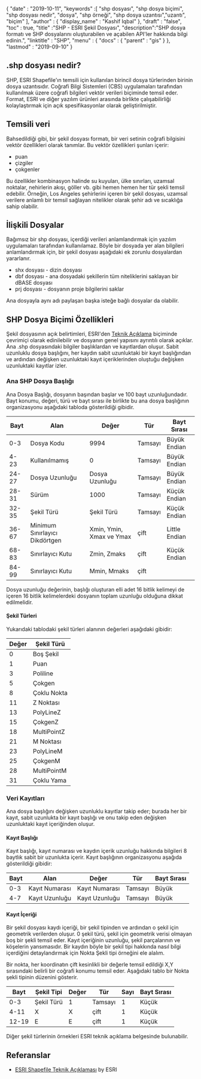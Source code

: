 {
  "date" : "2019-10-11",
  "keywords" :[ "shp dosyası", "shp dosya biçimi", "shp dosyası nedir", "dosya", "shp örneği", "shp dosya uzantısı","uzantı", "biçim" ],
  "author" : {
    "display_name" : "Kashif Iqbal"
},
  "draft" : "false",
  "toc" : true,
  "title" :"SHP - ESRI Şekil Dosyası",
  "description":"SHP dosya formatı ve SHP dosyalarını oluşturabilen ve açabilen API'ler hakkında bilgi edinin.",
  "linktitle" : "SHP",
  "menu" : {
    "docs" : {
      "parent" : "gis"
}
},
  "lastmod" : "2019-09-10"
}

## .shp dosyası nedir?

SHP, ESRI Shapefile'ın temsili için kullanılan birincil dosya türlerinden birinin dosya uzantısıdır. Coğrafi Bilgi Sistemleri (CBS) uygulamaları tarafından kullanılmak üzere coğrafi bilgileri vektör verileri biçiminde temsil eder. Format, ESRI ve diğer yazılım ürünleri arasında birlikte çalışabilirliği kolaylaştırmak için açık spesifikasyonlar olarak geliştirilmiştir.

## Temsili veri

Bahsedildiği gibi, bir şekil dosyası formatı, bir veri setinin coğrafi bilgisini vektör özellikleri olarak tanımlar. Bu vektör özellikleri şunları içerir:

* puan
* çizgiler
* çokgenler

Bu özellikler kombinasyon halinde su kuyuları, ülke sınırları, uzamsal noktalar, nehirlerin akışı, göller vb. gibi hemen hemen her tür şekli temsil edebilir. Örneğin, Los Angeles şehirlerini içeren bir şekil dosyası, uzamsal verilere anlamlı bir temsil sağlayan nitelikler olarak şehir adı ve sıcaklığa sahip olabilir.

## İlişkili Dosyalar

Bağımsız bir shp dosyası, içerdiği verileri anlamlandırmak için yazılım uygulamaları tarafından kullanılamaz. Böyle bir dosyada yer alan bilgileri anlamlandırmak için, bir şekil dosyası aşağıdaki ek zorunlu dosyalardan yararlanır.

* shx dosyası - dizin dosyası
* dbf dosyası - ana dosyadaki şekillerin tüm niteliklerini saklayan bir dBASE dosyası
* prj dosyası - dosyanın proje bilgilerini saklar

Ana dosyayla aynı adı paylaşan başka isteğe bağlı dosyalar da olabilir.

## SHP Dosya Biçimi Özellikleri

Şekil dosyasının açık belirtimleri, ESRI'den [Teknik Açıklama](https://www.esri.com/content/dam/esrisites/sitecore-archive/Files/Pdfs/library/whitepapers/pdfs/shapefile.pdf) biçiminde çevrimiçi olarak edinilebilir ve dosyanın genel yapısını ayrıntılı olarak açıklar. Ana .shp dosyasındaki bilgiler başlıklardan ve kayıtlardan oluşur. Sabit uzunluklu dosya başlığını, her kaydın sabit uzunluktaki bir kayıt başlığından ve ardından değişken uzunluktaki kayıt içeriklerinden oluştuğu değişken uzunluktaki kayıtlar izler.

### Ana SHP Dosya Başlığı

Ana Dosya Başlığı, dosyanın başından başlar ve 100 bayt uzunluğundadır. Bayt konumu, değeri, türü ve bayt sırası ile birlikte bu ana dosya başlığının organizasyonu aşağıdaki tabloda gösterildiği gibidir.


|Bayt|Alan|Değer|Tür|Bayt Sırası
---|---|---|---|---|
|0-3|Dosya Kodu|9994|Tamsayı|Büyük Endian
|4-23|Kullanılmamış|0|Tamsayı|Büyük Endian
|24-27|Dosya Uzunluğu|Dosya Uzunluğu|Tamsayı|Büyük Endian
|28-31|Sürüm|1000|Tamsayı|Küçük Endian
|32-35|Şekil Türü|Şekil Türü|Tamsayı|Küçük Endian
|36-67|Minimum Sınırlayıcı Dikdörtgen|Xmin, Ymin, Xmax ve Ymax|çift|Little Endian
|68-83|Sınırlayıcı Kutu|Zmin, Zmaks|çift|Küçük Endian
|84-99|Sınırlayıcı Kutu|Mmin, Mmaks|çift|

Dosya uzunluğu değerinin, başlığı oluşturan elli adet 16 bitlik kelimeyi de içeren 16 bitlik kelimelerdeki dosyanın toplam uzunluğu olduğuna dikkat edilmelidir.

#### Şekil Türleri

Yukarıdaki tablodaki şekil türleri alanının değerleri aşağıdaki gibidir:


|Değer|Şekil Türü
---|---|
|0|Boş Şekil
|1|Puan
|3|Poliline
|5|Çokgen
|8|Çoklu Nokta
|11|Z Noktası
|13|PolyLineZ
|15|ÇokgenZ
|18|MultiPointZ
|21|M Noktası
|23|PolyLineM
|25|ÇokgenM
|28|MultiPointM
|31|Çoklu Yama

### Veri Kayıtları ###

Ana dosya başlığını değişken uzunluklu kayıtlar takip eder; burada her bir kayıt, sabit uzunlukta bir kayıt başlığı ve onu takip eden değişken uzunluktaki kayıt içeriğinden oluşur.

#### Kayıt Başlığı ####

Kayıt başlığı, kayıt numarası ve kaydın içerik uzunluğu hakkında bilgileri 8 baytlık sabit bir uzunlukta içerir. Kayıt başlığının organizasyonu aşağıda gösterildiği gibidir:


|Bayt|Alan|Değer|Tür|Bayt Sırası
---|---|---|---|---|
|0-3|Kayıt Numarası|Kayıt Numarası|Tamsayı|Büyük
|4-7|Kayıt Uzunluğu|Kayıt Uzunluğu|Tamsayı|Büyük

#### Kayıt İçeriği ####

Bir şekil dosyası kaydı içeriği, bir şekil tipinden ve ardından o şekil için geometrik verilerden oluşur. 0 şekil türü, şekil için geometrik verisi olmayan boş bir şekli temsil eder. Kayıt içeriğinin uzunluğu, şekil parçalarının ve köşelerin yansımasıdır. Bir kaydın böyle bir şekil tipi hakkında nasıl bilgi içerdiğini detaylandırmak için Nokta Şekli tipi örneğini ele alalım.

Bir nokta, her koordinatın çift kesinlikli bir değerle temsil edildiği X,Y sırasındaki belirli bir coğrafi konumu temsil eder. Aşağıdaki tablo bir Nokta şekli tipinin düzenini gösterir.


|Bayt|Şekil Tipi|Değer|Tür|Sayı|Bayt Sırası
---|---|---|---|---|---|
|0-3|Şekil Türü|1|Tamsayı|1|Küçük
|4-11|X|X|çift|1|Küçük
|12-19|E|E|çift|1|Küçük

Diğer şekil türlerinin örnekleri ESRI teknik açıklama belgesinde bulunabilir.

## Referanslar ##

* [ESRI Shapefile Teknik Açıklaması](https://www.esri.com/content/dam/esrisites/sitecore-archive/Files/Pdfs/library/whitepapers/pdfs/shapefile.pdf) by ESRI


